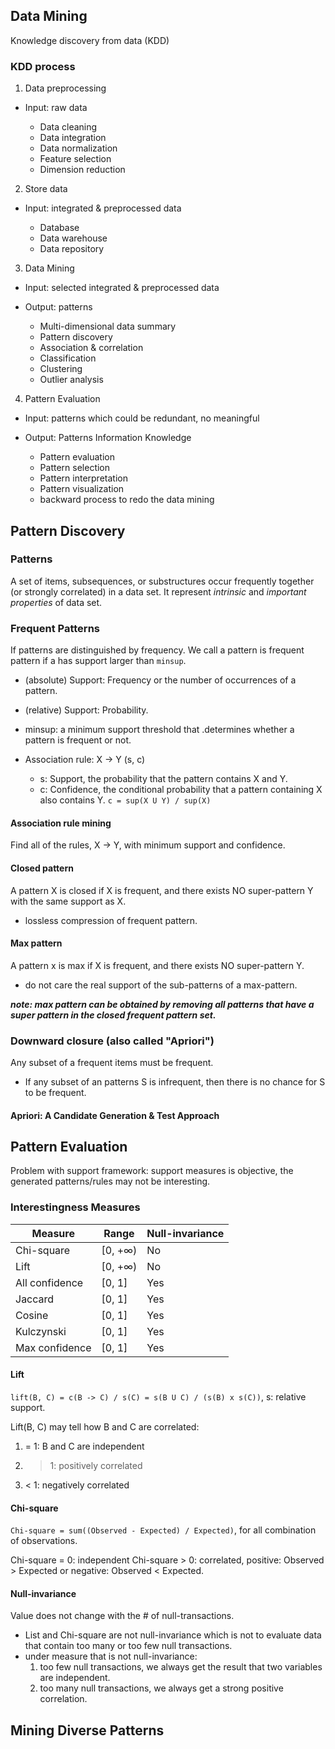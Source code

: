 ## Data Mining
Knowledge discovery from data (KDD) 

### KDD process
1. Data preprocessing  
  * Input: raw data

    * Data cleaning
    * Data integration
    * Data normalization
    * Feature selection
    * Dimension reduction

2. Store data
  * Input: integrated & preprocessed data

    * Database
    * Data warehouse
    * Data repository

3. Data Mining  
  * Input: selected integrated & preprocessed data
  * Output: patterns

    * Multi-dimensional data summary
    * Pattern discovery
    * Association & correlation
    * Classification
    * Clustering
    * Outlier analysis

4. Pattern Evaluation  
  * Input: patterns which could be redundant, no meaningful
  * Output: Patterns Information Knowledge

    * Pattern evaluation
    * Pattern selection
    * Pattern interpretation
    * Pattern visualization
    * backward process to redo the data mining  


## Pattern Discovery
### Patterns
A set of items, subsequences, or substructures occur frequently together (or strongly correlated) in a data set. It represent *intrinsic* and *important properties* of data set.

### Frequent Patterns
If patterns are distinguished by frequency. We call a pattern is frequent pattern if a has support larger than `minsup`.

* (absolute) Support: Frequency or the number of occurrences of a pattern.
* (relative) Support: Probability.

* minsup: a minimum support threshold that .determines whether a pattern is frequent or not.
* Association rule: X -> Y (s, c)
  * s: Support, the probability that the pattern contains X and Y.
  * c: Confidence, the conditional probability that a pattern containing X also contains Y. `c = sup(X U Y) / sup(X)`

#### Association rule mining
Find all of the rules, X -> Y, with minimum support and confidence.

#### Closed pattern
A pattern X is closed if X is frequent, and there exists NO super-pattern Y with the same support as X.

* lossless compression of frequent pattern.

#### Max pattern
A pattern x is max if X is frequent, and there exists NO super-pattern Y.

* do not care the real support of the sub-patterns of a max-pattern.

***note: max pattern can be obtained by removing all patterns that have a super pattern in the closed frequent pattern set.***

### Downward closure (also called "Apriori")
Any subset of a frequent items must be frequent.

* If any subset of an patterns S is infrequent, then there is no chance for S to be frequent.

#### Apriori: A Candidate Generation & Test Approach


## Pattern Evaluation
Problem with support framework: support measures is objective, the generated patterns/rules may not be interesting.

### Interestingness Measures
| Measure | Range | Null-invariance |  
|---------|-------|-----------------|  
| Chi-square | [0, +∞) | No |  
| Lift | [0, +∞) | No |  
| All confidence | [0, 1] | Yes |  
| Jaccard | [0, 1] | Yes |  
| Cosine | [0, 1] | Yes |  
| Kulczynski | [0, 1] | Yes |  
| Max confidence | [0, 1] | Yes |  

#### Lift
`lift(B, C) = c(B -> C) / s(C) = s(B U C) / (s(B) x s(C))`, s: relative support.

Lift(B, C) may tell how B and C are correlated:
1. = 1: B and C are independent
2. > 1: positively correlated
3. < 1: negatively correlated

#### Chi-square
`Chi-square = sum((Observed - Expected) / Expected)`, for all combination of observations.

Chi-square = 0: independent
Chi-square > 0: correlated, positive: Observed > Expected or negative: Observed < Expected.

#### Null-invariance
Value does not change with the # of null-transactions.

* List and Chi-square are not null-invariance which is not to evaluate data that contain too many or too few null transactions.
* under measure that is not null-invariance:
  1. too few null transactions, we always get the result that two variables are independent.
  2. too many null transactions, we always get a strong positive correlation.


## Mining Diverse Patterns
